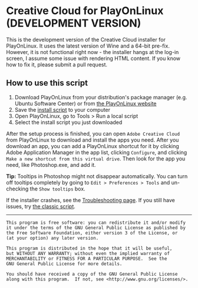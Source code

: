 # Creative Cloud for PlayOnLinux (DEVELOPMENT VERSION)

This is the development version of the Creative Cloud installer for PlayOnLinux. It uses the latest version of Wine and a 64-bit pre-fix. However, it is not functional right now - the installer hangs at the log-in screen, I assume some issue with rendering HTML content. If you know how to fix it, please submit a pull request.

## How to use this script

1. Download PlayOnLinux from your distribution's package manager (e.g. Ubuntu Software Center) or from [the PlayOnLinux website](https://www.playonlinux.com/en/download.html)
2. Save the [install script](https://raw.githubusercontent.com/corbindavenport/creative-cloud-linux/master/creativecloud.sh) to your computer
3. Open PlayOnLinux, go to Tools > Run a local script
4. Select the install script you just downloaded

After the setup process is finished, you can open `Adobe Creative Cloud` from PlayOnLinux to download and install the apps you need. After you download an app, you can add a PlayOnLinux shortcut for it by clicking Adobe Application Manager in the app list, clicking `Configure`, and clicking `Make a new shortcut from this virtual drive`. Then look for the app you need, like Photoshop.exe, and add it.

**Tip:** Tooltips in Photoshop might not disappear automatically. You can turn off tooltips completely by going to `Edit > Preferences > Tools` and un-checking the `Show tooltips` box.

If the installer crashes, see the [Troubleshooting page](https://github.com/corbindavenport/creative-cloud-linux/wiki/Troubleshooting). If you still have issues, try [the classic script](https://github.com/corbindavenport/creative-cloud-linux/tree/classic).

---------------------------------------

    This program is free software: you can redistribute it and/or modify
    it under the terms of the GNU General Public License as published by
    the Free Software Foundation, either version 3 of the License, or
    (at your option) any later version.

    This program is distributed in the hope that it will be useful,
    but WITHOUT ANY WARRANTY; without even the implied warranty of
    MERCHANTABILITY or FITNESS FOR A PARTICULAR PURPOSE.  See the
    GNU General Public License for more details.

    You should have received a copy of the GNU General Public License
    along with this program.  If not, see <http://www.gnu.org/licenses/>.
